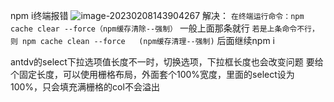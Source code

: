 npm i终端报错
![image-20230208143904267](\img\image-20230208143904267.png)
解决：
`在终端运行命令：npm cache clear --force（npm缓存清除--强制）`
一般上面那条就行
`若是上条命令不行，则 npm cache clean --force   (npm缓存清理--强制)`
后面继续npm i

antdv的select下拉选项值长度不一时，切换选项，下拉框长度也会改变问题
要给个固定长度，可以使用栅格布局，外面套个100%宽度，里面的select设为100%，只会填充满栅格的col不会溢出